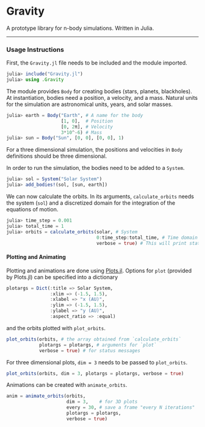 # Gravity
A prototype library for n-body simulations. Written in Julia.

----

### Usage Instructions

First, the `Gravity.jl` file needs to be included and the module imported.

```julia
julia> include("Gravity.jl")
julia> using .Gravity
```

The module provides `Body` for creating bodies (stars, planets, blackholes).
At instantiation, bodies need a position, a velocity, and a mass. Natural
units for the simulation are astronomical units, years, and solar masses.

```julia
julia> earth = Body("Earth", # A name for the body
                    [1, 0],  # Position
                    [0, 2π], # Velocity
                    3*10^-6) # Mass
julia> sun = Body("Sun", [0, 0], [0, 0], 1)
```

For a three dimensional simulation, the positions and velocities in `Body`
definitions should be three dimensional.

In order to run the simulation, the bodies need to be added to a `System`.

```julia
julia> sol = System("Solar System")
julia> add_bodies!(sol, [sun, earth])
```

We can now calculate the orbits. In its arguments, `calculate_orbits` needs the
system (`sol`) and a discretized domain for the integration of the equations of
motion.


```julia
julia> time_step = 0.001
julia> total_time = 1
julia> orbits = calculate_orbits(solar, # System
                                 0:time_step:total_time, # Time domain
                                 verbose = true) # This will print status messages
```

#### Plotting and Animating

Plotting and animations are done using
[Plots.jl](http://docs.juliaplots.org/latest/). Options for `plot` (provided by
Plots.jl) can be specified into a dictionary

```julia
plotargs = Dict(:title => Solar System,
                :xlim => (-1.5, 1.5),
                :xlabel => "x (AU)",
                :ylim => (-1.5, 1.5),
                :ylabel => "y (AU)",
                :aspect_ratio => :equal)
```

and the orbits plotted with `plot_orbits`.

```julia
plot_orbits(orbits, # the array obtained from `calculate_orbits`
            plotargs = plotargs, # arguments for `plot`
            verbose = true) # for status messages
```

For three dimensional plots, `dim = 3` needs to be passed to `plot_orbits`.

```julia
plot_orbits(orbits, dim = 3, plotargs = plotargs, verbose = true)
```

Animations can be created with `animate_orbits`.

```julia
anim = animate_orbits(orbits,
                      dim = 3,    # for 3D plots
                      every = 30, # save a frame "every N iterations"
                      plotargs = plotargs,
                      verbose = true)
```
